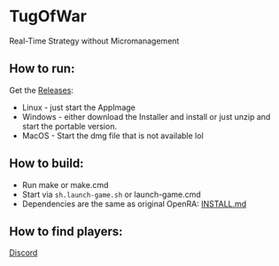# TugOfWar
Real-Time Strategy without Micromanagement

## How to run:
Get the [Releases](https://github.com/patrickwieth/TugOfWar/releases/latest):
* Linux - just start the AppImage
* Windows - either download the Installer and install or just unzip and start the portable version.
* MacOS - Start the dmg file that is not available lol

## How to build:
* Run make or make.cmd
* Start via ```sh.launch-game.sh``` or launch-game.cmd
* Dependencies are the same as original OpenRA: [INSTALL.md](https://github.com/OpenRA/OpenRA/blob/bleed/INSTALL.md)

## How to find players:
[Discord](https://discord.gg/yPA3aKe)
